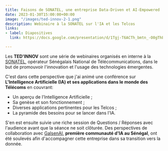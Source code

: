 ```yaml
---
title: Faisons de SONATEL, une entreprise Data-Driven et AI-Empowered
date: 2023-01-30T15:00:00+00:00
image: "/images/ted-innov-2-1.png"
description: Webinaire à la SONATEL sur l'IA et les Telcos
links:
- label: Diapositives
  link: https://docs.google.com/presentation/d/1Tgj-T6ACTh_bmtn_-O0gThEc_41FeQEU_SO_BPa0tn4

---
```

Les **TED'INNOV** sont une série de webinaires organisés en interne à la [SONATEL](https://sonatel.sn/ "SONATEL"), opérateur Sénégalais National de Télécommunications, dans le but  de promouvoir l'innovation et l'usage des technologies émergentes.

C'est dans cette perspective que j'ai animé une conférence sur **L'Intelligence Artificielle (IA) et ses applications dans le monde des Télécoms** en couvrant:

* Un aperçu de l'Intelligence Artificielle ;
* Sa genèse et son fonctionnement ;
* Diverses applications pertinentes pour les Telcos ;
* La pyramide des besoins pour se lancer dans l'IA.

S'en est ensuite suivie une riche session de Questions / Réponses avec l'audience avant que la séance ne soit clôturée. Des perspectives de collaboration avec [GalsenAI](https://galsen.ai/ "GalsenAI"), **première communauté d'IA au Sénégal**, ont été soulevés afin d'accompagner cette entreprise dans sa transition vers la donnée.